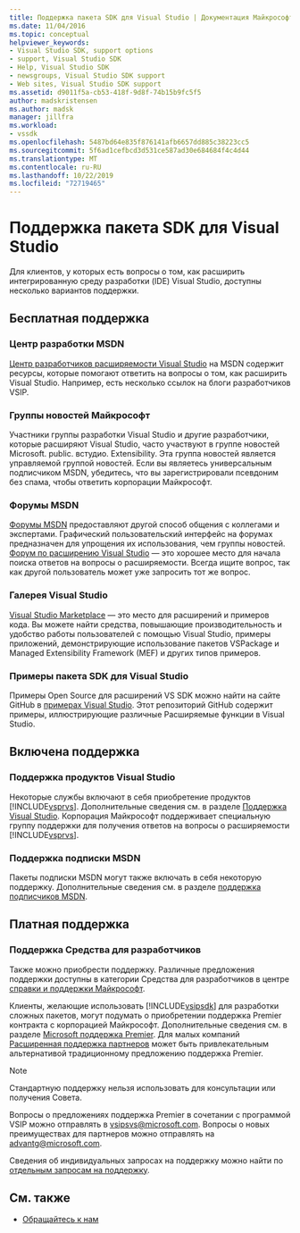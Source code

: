 ```yaml
---
title: Поддержка пакета SDK для Visual Studio | Документация Майкрософт
ms.date: 11/04/2016
ms.topic: conceptual
helpviewer_keywords:
- Visual Studio SDK, support options
- support, Visual Studio SDK
- Help, Visual Studio SDK
- newsgroups, Visual Studio SDK support
- Web sites, Visual Studio SDK support
ms.assetid: d9011f5a-cb53-418f-9d8f-74b15b9fc5f5
author: madskristensen
ms.author: madsk
manager: jillfra
ms.workload:
- vssdk
ms.openlocfilehash: 5487bd64e835f876141afb6657dd885c38223cc5
ms.sourcegitcommit: 5f6ad1cefbcd3d531ce587ad30e684684f4c4d44
ms.translationtype: MT
ms.contentlocale: ru-RU
ms.lasthandoff: 10/22/2019
ms.locfileid: "72719465"
---
```

# <a name="support-for-the-visual-studio-sdk"></a>Поддержка пакета SDK для Visual Studio
Для клиентов, у которых есть вопросы о том, как расширить интегрированную среду разработки (IDE) Visual Studio, доступны несколько вариантов поддержки.

## <a name="free-support"></a>Бесплатная поддержка

### <a name="msdn-development-center"></a>Центр разработки MSDN
 [Центр разработчиков расширяемости Visual Studio](http://go.microsoft.com/fwlink/?LinkID=84381) на MSDN содержит ресурсы, которые помогают ответить на вопросы о том, как расширить Visual Studio. Например, есть несколько ссылок на блоги разработчиков VSIP.

### <a name="microsoft-newsgroups"></a>Группы новостей Майкрософт
 Участники группы разработки Visual Studio и другие разработчики, которые расширяют Visual Studio, часто участвуют в группе новостей Microsoft. public. встудио. Extensibility. Эта группа новостей является управляемой группой новостей. Если вы являетесь универсальным подписчиком MSDN, убедитесь, что вы зарегистрировали псевдоним без спама, чтобы ответить корпорации Майкрософт.

### <a name="msdn-forums"></a>Форумы MSDN
 [Форумы MSDN](http://go.microsoft.com/fwlink/?LinkID=76632) предоставляют другой способ общения с коллегами и экспертами. Графический пользовательский интерфейс на форумах предназначен для упрощения их использования, чем группы новостей. [Форум по расширению Visual Studio](http://go.microsoft.com/fwlink/?LinkID=121964) — это хорошее место для начала поиска ответов на вопросы о расширяемости. Всегда ищите вопрос, так как другой пользователь может уже запросить тот же вопрос.

### <a name="visual-studio-gallery"></a>Галерея Visual Studio
 [Visual Studio Marketplace](https://marketplace.visualstudio.com/) — это место для расширений и примеров кода. Вы можете найти средства, повышающие производительность и удобство работы пользователей с помощью Visual Studio, примеры приложений, демонстрирующие использование пакетов VSPackage и Managed Extensibility Framework (MEF) и других типов примеров.

### <a name="visual-studio-sdk-samples"></a>Примеры пакета SDK для Visual Studio

Примеры Open Source для расширений VS SDK можно найти на сайте GitHub в [примерах Visual Studio](https://github.com/Microsoft/VSSDK-Extensibility-Samples). Этот репозиторий GitHub содержит примеры, иллюстрирующие различные Расширяемые функции в Visual Studio.

## <a name="included-support"></a>Включена поддержка

### <a name="visual-studio-product-support"></a>Поддержка продуктов Visual Studio
 Некоторые службы включают в себя приобретение продуктов [!INCLUDE[vsprvs](../code-quality/includes/vsprvs_md.md)]. Дополнительные сведения см. в разделе [Поддержка Visual Studio](https://msdn.microsoft.com/vstudio/cc136615.aspx). Корпорация Майкрософт поддерживает специальную группу поддержки для получения ответов на вопросы о расширяемости [!INCLUDE[vsprvs](../code-quality/includes/vsprvs_md.md)].

### <a name="msdn-subscription-support"></a>Поддержка подписки MSDN
 Пакеты подписки MSDN могут также включать в себя некоторую поддержку. Дополнительные сведения см. в разделе [поддержка подписчиков MSDN](https://msdn.microsoft.com/subscriptions/aa718661.aspx).

## <a name="paid-support"></a>Платная поддержка

### <a name="developer-tools-support"></a>Поддержка Средства для разработчиков

Также можно приобрести поддержку. Различные предложения поддержки доступны в категории Средства для разработчиков в центре [справки и поддержки Майкрософт](https://support.microsoft.com/supportforbusiness/productselection?fltadd=sps-business-1&sapId=4fd4947b-15ea-ce01-080f-97f2ca3c76e8).

Клиенты, желающие использовать [!INCLUDE[vsipsdk](../extensibility/includes/vsipsdk_md.md)] для разработки сложных пакетов, могут подумать о приобретении поддержка Premier контракта с корпорацией Майкрософт. Дополнительные сведения см. в разделе [Microsoft поддержка Premier](https://support.microsoft.com/premier). Для малых компаний [Расширенная поддержка партнеров](https://partner.microsoft.com/support/advanced-cloud-support) может быть привлекательным альтернативой традиционному предложению поддержка Premier.

> [!NOTE]
> Стандартную поддержку нельзя использовать для консультации или получения Совета.

Вопросы о предложениях поддержка Premier в сочетании с программой VSIP можно отправлять в [vsipsvs@microsoft.com](mailto:vsipsvs@microsoft.com). Вопросы о новых преимуществах для партнеров можно отправлять на [advantg@microsoft.com](mailto:advantg@microsoft.com).

Сведения об индивидуальных запросах на поддержку можно найти по [отдельным запросам на поддержку](http://go.microsoft.com/fwlink/?LinkID=82385).

## <a name="see-also"></a>См. также

- [Обращайтесь к нам](../ide/feedback-options.md)